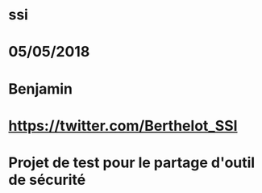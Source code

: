 # ssi

# 05/05/2018
# Benjamin
# https://twitter.com/Berthelot_SSI

# Projet de test pour le partage d'outil de sécurité


